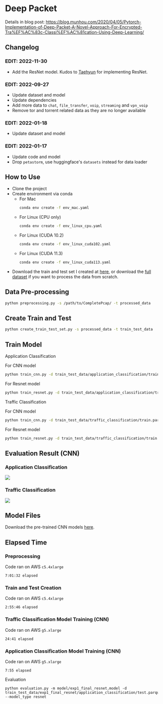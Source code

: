 # Deep Packet

Details in blog
post: https://blog.munhou.com/2020/04/05/Pytorch-Implementation-of-Deep-Packet-A-Novel-Approach-For-Encrypted-Tra%EF%AC%83c-Classi%EF%AC%81cation-Using-Deep-Learning/

## Changelog
### EDIT: 2022-11-30

* Add the ResNet model. Kudos to [Taehyun](https://github.com/k1m743hyun) for implementing ResNet. 

### EDIT: 2022-09-27

* Update dataset and model
* Update dependencies
* Add more data to `chat`, `file_transfer`, `voip`, `streaming` and `vpn_voip`
* Remove tor and torrent related data as they are no longer available

### EDIT: 2022-01-18

* Update dataset and model

### EDIT: 2022-01-17

* Update code and model
* Drop `petastorm`, use huggingface's `datasets` instead for data loader

## How to Use

* Clone the project
* Create environment via conda
    * For Mac
      ```bash
      conda env create -f env_mac.yaml
      ```
    * For Linux (CPU only)
      ```bash
      conda env create -f env_linux_cpu.yaml
      ```
    * For Linux (CUDA 10.2)
      ```bash
      conda env create -f env_linux_cuda102.yaml
      ```
    * For Linux (CUDA 11.3)
      ```bash
      conda env create -f env_linux_cuda113.yaml
      ```
* Download the train and test set I created
  at [here](https://drive.google.com/file/d/1EF2MYyxMOWppCUXlte8lopkytMyiuQu_/view?usp=sharing), or download
  the [full dataset](https://www.unb.ca/cic/datasets/vpn.html) if you want to process the data from scratch.

## Data Pre-processing

```bash
python preprocessing.py -s /path/to/CompletePcap/ -t processed_data
```

## Create Train and Test

```bash
python create_train_test_set.py -s processed_data -t train_test_data
```

## Train Model

Application Classification

For CNN model

```bash
python train_cnn.py -d train_test_data/application_classification/train.parquet -m model/application_classification.cnn.model -t app
```

For Resnet model

```bash
python train_resnet.py -d train_test_data/application_classification/train.parquet -m model/application_classification.cnn.model -t app
```

Traffic Classification

For CNN model

```bash
python train_cnn.py -d train_test_data/traffic_classification/train.parquet -m model/traffic_classification.cnn.model -t traffic
```

For Resnet model
```bash
python train_resnet.py -d train_test_data/traffic_classification/train.parquet -m model/traffic_classification.cnn.model -t traffic
```

## Evaluation Result (CNN)

### Application Classification

![](https://blog.munhou.com/images/deep-packet/cnn_app_classification.png)

### Traffic Classification

![](https://blog.munhou.com/images/deep-packet/cnn_traffic_classification.png)

## Model Files

Download the pre-trained CNN
models [here](https://drive.google.com/file/d/1LFrx2us11cNqIDm_yWcfMES5ypvAgpmC/view?usp=sharing).

## Elapsed Time

### Preprocessing

Code ran on AWS `c5.4xlarge`

```
7:01:32 elapsed
```

### Train and Test Creation

Code ran on AWS `c5.4xlarge`

```
2:55:46 elapsed
```

### Traffic Classification Model Training (CNN)

Code ran on AWS `g5.xlarge`

```
24:41 elapsed
```

### Application Classification Model Training (CNN)

Code ran on AWS `g5.xlarge`

```
7:55 elapsed
```

Evaluation
```
python evaluation.py -m model/exp1_final_resnet.model -d train_test_data/exp1_final_resnet/application_classification/test.parquet --model_type resnet
```